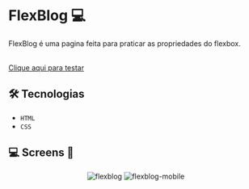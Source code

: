 <h1>FlexBlog 💻</h1>

<div style="text-align: justify;">
FlexBlog é uma pagina feita para praticar as propriedades do flexbox.<br/><br/>
  
<a href="https://vleonecezar.github.io/flexblog/">Clique aqui para testar</a>
</div>

## 🛠 Tecnologias

- <code>HTML</code>
- <code>CSS</code>

## 💻 Screens 📱
<div align="center">
  
![flexblog](https://user-images.githubusercontent.com/76831929/155632775-5662cc27-fe8c-453d-9029-33e891362343.jpg)
![flexblog-mobile](https://user-images.githubusercontent.com/76831929/155632787-c4ead3ac-73a7-45af-92af-37aeacd0dcb3.png)
  
</div>

